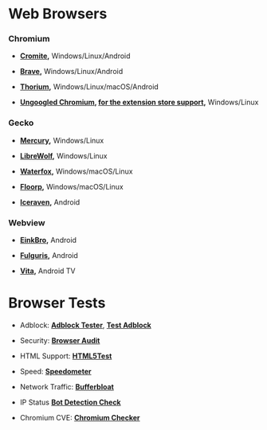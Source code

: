 # Web Browsers

### Chromium
- **[Cromite](https://github.com/uazo/cromite),** Windows/Linux/Android

- **[Brave](https://github.com/brave/brave-browser),** Windows/Linux/Android

- **[Thorium](https://github.com/Alex313031/Thorium),** Windows/Linux/macOS/Android

- **[Ungoogled Chromium](https://ungoogled-software.github.io/ungoogled-chromium-binaries/), [for the extension store support](https://github.com/NeverDecaf/chromium-web-store),** Windows/Linux

### Gecko

- **[Mercury](https://github.com/Alex313031/Mercury),** Windows/Linux

- **[LibreWolf](https://librewolf.net/),** Windows/Linux

- **[Waterfox](https://www.waterfox.net/),** Windows/macOS/Linux

- **[Floorp](https://github.com/Floorp-Projects/Floorp),** Windows/macOS/Linux

- **[Iceraven](https://github.com/fork-maintainers/iceraven-browser),** Android

### Webview

- **[EinkBro](https://github.com/plateaukao/einkbro),** Android

- **[Fulguris](https://github.com/Slion/Fulguris),** Android

- **[Vita](https://github.com/mehmetumit/VitaBrowser),** Android TV

# Browser Tests

- Adblock: **[Adblock Tester](https://adblock-tester.com/)**, **[Test Adblock](https://adblock.turtlecute.org/)**

- Security: **[Browser Audit](https://browseraudit.com/)**

- HTML Support: **[HTML5Test](https://html5test.co/)**

- Speed: **[Speedometer](https://browserbench.org/Speedometer2.1/)**

- Network Traffic: **[Bufferbloat](https://www.waveform.com/tools/bufferbloat)**

- IP Status **[Bot Detection Check](https://www.ipqualityscore.com/bot-management/bot-detection-check)**

- Chromium CVE: **[Chromium Checker](https://chromiumchecker.com/)**
